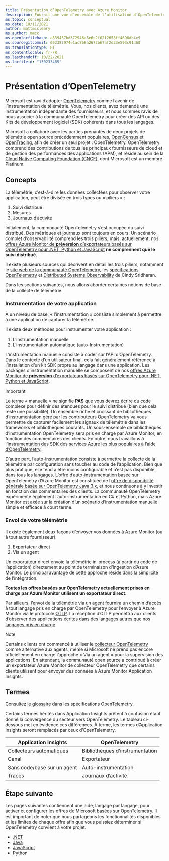 ```yaml
---
title: Présentation d’OpenTelemetry avec Azure Monitor
description: Fournit une vue d’ensemble de l’utilisation d’OpenTelemetry avec Azure Monitor.
ms.topic: conceptual
ms.date: 10/11/2021
author: mattmccleary
ms.author: mmcc
ms.openlocfilehash: a839437bd572946a6e6c2f62f2658ff4696db4e9
ms.sourcegitcommit: 692382974e1ac868a2672b67af2d33e593c91d60
ms.translationtype: HT
ms.contentlocale: fr-FR
ms.lasthandoff: 10/22/2021
ms.locfileid: "130233485"
---
```

# <a name="opentelemetry-overview"></a>Présentation d’OpenTelemetry

Microsoft est ravi d’adopter [OpenTelemetry](https://opentelemetry.io/) comme l’avenir de l’instrumentation de télémétrie. Vous, nos clients, avez demandé une instrumentation indépendante des fournisseurs, et nous sommes ravis de nous associer à la communauté OpenTelemetry pour créer des API ou des Kits de développement logiciel (SDK) cohérents dans tous les langages.

Microsoft a collaboré avec les parties prenantes de deux projets de télémétrie open source précédemment populaires, [OpenCensus](https://opencensus.io/) et [OpenTracing](https://opentracing.io/), afin de créer un seul projet : OpenTelemetry. OpenTelemetry comprend des contributions de tous les principaux fournisseurs de cloud et de gestion des performances des applications (APM), et réside au sein de la [Cloud Native Computing Foundation (CNCF)](https://www.cncf.io/), dont Microsoft est un membre Platinum.

## <a name="concepts"></a>Concepts

La télémétrie, c’est-à-dire les données collectées pour observer votre application, peut être divisée en trois types ou « piliers » :
1.  Suivi distribué
2.  Mesures
3.  Journaux d’activité

Initialement, la communauté OpenTelemetry s’est occupée du suivi distribué. Des métriques et journaux sont toujours en cours. Un scénario complet d’observabilité comprend les trois piliers, mais, actuellement, nos [offres Azure Monitor de **préversion** d’exportateurs basés sur OpenTelemetry pour .NET, Python et JavaScript](opentelemetry-enable.md) **ne comprennent que le suivi distribué**.

Il existe plusieurs sources qui décrivent en détail les trois piliers, notamment le [site web de la communauté OpenTelemetry](https://opentelemetry.io/docs/concepts/data-sources/), les [spécifications OpenTelemetry](https://github.com/open-telemetry/opentelemetry-specification/blob/main/specification/overview.md) et [Distributed Systems Observability](https://www.oreilly.com/library/view/distributed-systems-observability/9781492033431/ch04.html) de Cindy Sridharan.

Dans les sections suivantes, nous allons aborder certaines notions de base de la collecte de télémétrie.

### <a name="instrumenting-your-application"></a>Instrumentation de votre application

À un niveau de base, « l’instrumentation » consiste simplement à permettre à une application de capturer la télémétrie.

Il existe deux méthodes pour instrumenter votre application :
1.  L’instrumentation manuelle
2.  L’instrumentation automatique (auto-Instrumentation)

L’instrumentation manuelle consiste à coder sur l’API d’OpenTelemetry. Dans le contexte d’un utilisateur final, cela fait généralement référence à l’installation d’un kit SDK propre au langage dans une application. Les packages d’instrumentation manuelle se composent de nos [offres Azure Monitor de **préversion** d’exportateurs basés sur OpenTelemetry pour .NET, Python et JavaScript](opentelemetry-enable.md).

> [!IMPORTANT]
> Le terme « manuelle » ne signifie **PAS** que vous devrez écrire du code complexe pour définir des étendues pour le suivi distribué (bien que cela reste une possibilité). Un ensemble riche et croissant de bibliothèques d’instrumentation géré par les contributeurs OpenTelemetry va vous permettre de capturer facilement les signaux de télémétrie dans les frameworks et bibliothèques courants. Un sous-ensemble de bibliothèques d’instrumentation OpenTelemetry sera pris en charge par Azure Monitor, en fonction des commentaires des clients. En outre, nous travaillons à l’[instrumentation des SDK des services Azure les plus populaires à l’aide d’OpenTelemetry](https://devblogs.microsoft.com/azure-sdk/introducing-experimental-opentelemetry-support-in-the-azure-sdk-for-net/).

D’autre part, l’auto-instrumentation consiste à permettre la collecte de la télémétrie par configuration sans toucher au code de l’application. Bien que plus pratique, elle tend à être moins configurable et n’est pas disponible dans tous les langages. L’offre d’auto-instrumentation basée sur OpenTelemetry d’Azure Monitor est constituée de l’[offre de disponibilité générale basée sur OpenTelemetry Java 3.x](java-in-process-agent.md), et nous continuons à y investir en fonction des commentaires des clients. La communauté OpenTelemetry expérimente également l’auto-instrumentation en C# et Python, mais Azure Monitor est axée sur la création d’un scénario d’instrumentation manuelle simple et efficace à court terme.

### <a name="sending-your-telemetry"></a>Envoi de votre télémétrie

Il existe également deux façons d’envoyer vos données à Azure Monitor (ou à tout autre fournisseur).
1. Exportateur direct
2. Via un agent

Un exportateur direct envoie la télémétrie in-process (à partir du code de l’application) directement au point de terminaison d’ingestion d’Azure Monitor. Le principal avantage de cette approche réside dans la simplicité de l’intégration.

**Toutes les offres basées sur OpenTelemetry actuellement prises en charge par Azure Monitor utilisent un exportateur direct**. 

Par ailleurs, l’envoi de la télémétrie via un agent fournira un chemin d’accès à tout langage pris en charge par OpenTelemetry pour l’envoyer à Azure Monitor via le protocole [OTLP](https://github.com/open-telemetry/opentelemetry-specification/blob/main/specification/protocol/README.md). La réception d’OTLP permettra aux clients d’observer des applications écrites dans des langages autres que nos [langages pris en charge](platforms.md). 

> [!NOTE]
> Certains clients ont commencé à utiliser le [collecteur OpenTelemetry](https://github.com/open-telemetry/opentelemetry-collector/blob/main/docs/design.md) comme alternative aux agents, même si Microsoft ne prend pas encore officiellement en charge l’approche « Via un agent » pour la supervision des applications. En attendant, la communauté open source a contribué à créer un exportateur Azure Monitor de collecteur OpenTelemetry que certains clients utilisent pour envoyer des données à Azure Monitor Application Insights.

## <a name="terms"></a>Termes

Consultez le [glossaire](https://github.com/open-telemetry/opentelemetry-specification/blob/main/specification/glossary.md) dans les spécifications OpenTelemetry.

Certains termes hérités dans Application Insights prêtent à confusion étant donné la convergence du secteur vers OpenTelemetry. Le tableau ci-dessous met en évidence ces différences. À terme, les termes d’Application Insights seront remplacés par ceux d’OpenTelemetry.

Application Insights | OpenTelemetry
------ | ------
Collecteurs automatiques | Bibliothèques d’instrumentation
Canal | Exportateur  
Sans code/basé sur un agent |  Auto-instrumentation
Traces | Journaux d’activité


## <a name="next-step"></a>Étape suivante

Les pages suivantes contiennent une aide, langage par langage, pour activer et configurer les offres de Microsoft basées sur OpenTelemetry. Il est important de noter que nous partageons les fonctionnalités disponibles et les limites de chaque offre afin que vous puissiez déterminer si OpenTelemetry convient à votre projet.
- [.NET](opentelemetry-enable.md) 
- [Java](java-in-process-agent.md)
- [JavaScript](opentelemetry-enable.md)
- [Python](opentelemetry-enable.md)
